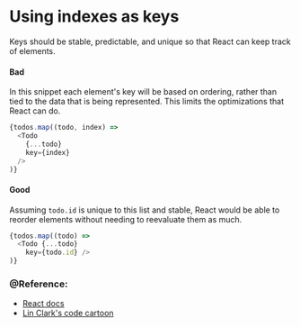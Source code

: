 # Using indexes as keys
Keys should be stable, predictable, and unique so that React can keep track of elements.

#### Bad
In this snippet each element's key will be based on ordering, rather than tied to the data that is being represented. This limits the optimizations that React can do.
```javascript
{todos.map((todo, index) =>
  <Todo
    {...todo}
    key={index}
  />
)}
```

#### Good
Assuming `todo.id` is unique to this list and stable, React would be able to reorder elements without needing to reevaluate them as much.
```javascript
{todos.map((todo) =>
  <Todo {...todo}
    key={todo.id} />
)}
```

### @Reference:
- [React docs](https://reactjs.org/docs/reconciliation.html#tradeoffs)
- [Lin Clark's code cartoon](https://youtu.be/-t8eOoRsJ7M?t=981)
